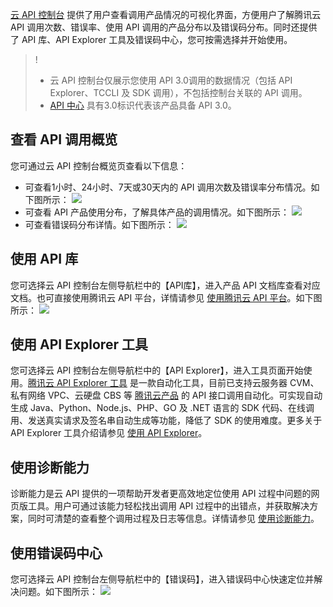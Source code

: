 [云 API 控制台](https://console.cloud.tencent.com/api/overview) 提供了用户查看调用产品情况的可视化界面，方便用户了解腾讯云 API 调用次数、错误率、使用 API 调用的产品分布以及错误码分布。同时还提供了 API 库、API Explorer 工具及错误码中心，您可按需选择并开始使用。
>!
>- 云 API 控制台仅展示您使用 API 3.0调用的数据情况（包括 API Explorer、TCCLI 及 SDK 调用），不包括控制台关联的 API 调用。
>- [API 中心](https://cloud.tencent.com/document/api) 具有3.0标识代表该产品具备 API 3.0。

## 查看 API 调用概览
您可通过云 API 控制台概览页查看以下信息：
- 可查看1小时、24小时、7天或30天内的 API 调用次数及错误率分布情况。如下图所示：
![](https://main.qcloudimg.com/raw/a307cad3077309266256051607ee96df.png)
- 可查看 API 产品使用分布，了解具体产品的调用情况。如下图所示：
![](https://main.qcloudimg.com/raw/1ebdb6ddfd6822bec849afe9ca26e8ab.png)
- 可查看错误码分布详情。如下图所示：
![](https://main.qcloudimg.com/raw/c2b276d7f58601637498c421d90db4f4.png)

## 使用 API 库
您可选择云 API 控制台左侧导航栏中的【API库】，进入产品 API 文档库查看对应文档。也可直接使用腾讯云 API 平台，详情请参见 [使用腾讯云 API 平台](https://cloud.tencent.com/document/product/1278/47394)。如下图所示：
![](https://main.qcloudimg.com/raw/f197e7af8abd7b02cc068528e7f9fee3.png)

## 使用 API Explorer 工具
您可选择云 API 控制台左侧导航栏中的【API Explorer】，进入工具页面开始使用。[腾讯云 API Explorer 工具](https://console.cloud.tencent.com/api/explorer) 是一款自动化工具，目前已支持云服务器 CVM、私有网络 VPC、云硬盘 CBS 等 [腾讯云产品](https://cloud.tencent.com/product) 的 API 接口调用自动化。可实现自动生成 Java、Python、Node.js、PHP、GO 及 .NET 语言的 SDK 代码、在线调用、发送真实请求及签名串自动生成等功能，降低了 SDK 的使用难度。更多关于 API Explorer 工具介绍请参见 [使用 API Explorer](https://cloud.tencent.com/document/product/1278/46697)。

## 使用诊断能力
诊断能力是云 API 提供的一项帮助开发者更高效地定位使用 API 过程中问题的网页版工具。用户可通过该能力轻松找出调用 API 过程中的出错点，并获取解决方案，同时可清楚的查看整个调用过程及日志等信息。详情请参见 [使用诊断能力](https://cloud.tencent.com/document/product/1278/58589)。

## 使用错误码中心
您可选择云 API 控制台左侧导航栏中的【错误码】，进入错误码中心快速定位并解决问题。如下图所示：
![](https://main.qcloudimg.com/raw/79ddda6aa37c39811b8afa1f8248c965.png)
